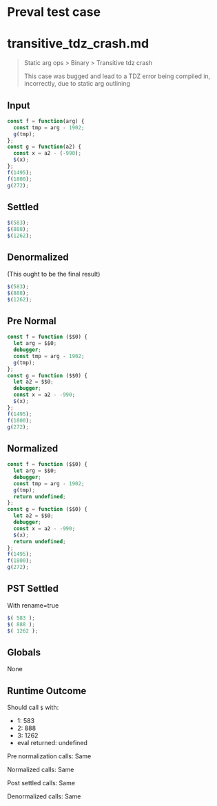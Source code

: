 # Preval test case

# transitive_tdz_crash.md

> Static arg ops > Binary > Transitive tdz crash
>
> This case was bugged and lead to a TDZ error being compiled in, incorrectly, due to static arg outlining

## Input

`````js filename=intro
const f = function(arg) {
  const tmp = arg - 1902;
  g(tmp);
};
const g = function(a2) {
  const x = a2 - (-990);
  $(x);
};
f(1495);
f(1800);
g(272);
`````

## Settled


`````js filename=intro
$(583);
$(888);
$(1262);
`````

## Denormalized
(This ought to be the final result)

`````js filename=intro
$(583);
$(888);
$(1262);
`````

## Pre Normal


`````js filename=intro
const f = function ($$0) {
  let arg = $$0;
  debugger;
  const tmp = arg - 1902;
  g(tmp);
};
const g = function ($$0) {
  let a2 = $$0;
  debugger;
  const x = a2 - -990;
  $(x);
};
f(1495);
f(1800);
g(272);
`````

## Normalized


`````js filename=intro
const f = function ($$0) {
  let arg = $$0;
  debugger;
  const tmp = arg - 1902;
  g(tmp);
  return undefined;
};
const g = function ($$0) {
  let a2 = $$0;
  debugger;
  const x = a2 - -990;
  $(x);
  return undefined;
};
f(1495);
f(1800);
g(272);
`````

## PST Settled
With rename=true

`````js filename=intro
$( 583 );
$( 888 );
$( 1262 );
`````

## Globals

None

## Runtime Outcome

Should call `$` with:
 - 1: 583
 - 2: 888
 - 3: 1262
 - eval returned: undefined

Pre normalization calls: Same

Normalized calls: Same

Post settled calls: Same

Denormalized calls: Same
